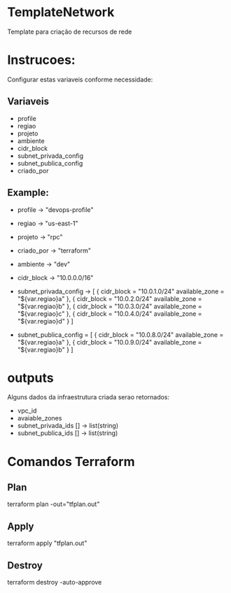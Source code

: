 # TemplateNetwork
Template para criação de recursos de rede

# Instrucoes:

Configurar estas variaveis conforme necessidade:

## Variaveis
- profile
- regiao
- projeto
- ambiente
- cidr_block
- subnet_privada_config
- subnet_publica_config
- criado_por

## Example:

- profile    -> "devops-profile"
- regiao     -> "us-east-1"
- projeto    -> "rpc"
- criado_por -> "terraform"
- ambiente   -> "dev"
- cidr_block    -> "10.0.0.0/16"
- subnet_privada_config -> [
		{
		  cidr_block     = "10.0.1.0/24"
		  available_zone = "${var.regiao}a"
		},
		{
		  cidr_block     = "10.0.2.0/24"
		  available_zone = "${var.regiao}b"
		},
		{
		  cidr_block     = "10.0.3.0/24"
		  available_zone = "${var.regiao}c"
		},
		{
		  cidr_block     = "10.0.4.0/24"
		  available_zone = "${var.regiao}d"
		}
		]

- subnet_publica_config = [
		{
		  cidr_block     = "10.0.8.0/24"
		  available_zone = "${var.regiao}a"
		},
		{
		  cidr_block     = "10.0.9.0/24"
		  available_zone = "${var.regiao}b"
		}
	  ]

# outputs

Alguns dados da infraestrutura criada serao retornados:

- vpc_id
- avaiable_zones
- subnet_privada_ids [] -> list(string)
- subnet_publica_ids [] -> list(string)

# Comandos Terraform

## Plan
terraform plan -out="tfplan.out"
## Apply
terraform apply "tfplan.out"
## Destroy
terraform destroy -auto-approve